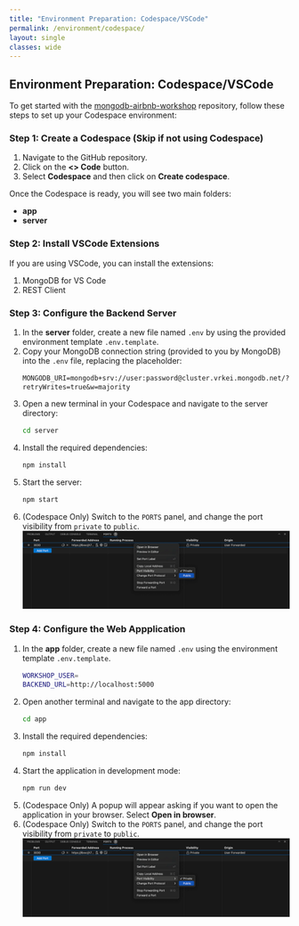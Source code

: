 ```yaml
---
title: "Environment Preparation: Codespace/VSCode"
permalink: /environment/codespace/
layout: single
classes: wide
---
```


## Environment Preparation: Codespace/VSCode

To get started with the [mongodb-airbnb-workshop](https://github.com/simonegaiera/mongodb-airbnb-workshop) repository, follow these steps to set up your Codespace environment:

### Step 1: Create a Codespace (Skip if not using Codespace)
1. Navigate to the GitHub repository.
2. Click on the **<> Code** button.
3. Select **Codespace** and then click on **Create codespace**.

Once the Codespace is ready, you will see two main folders:

- **app**
- **server**

### Step 2: Install VSCode Extensions
If you are using VSCode, you can install the extensions:
1. MongoDB for VS Code
2. REST Client

### Step 3: Configure the Backend Server
1. In the **server** folder, create a new file named `.env` by using the provided environment template `.env.template`.
2. Copy your MongoDB connection string (provided to you by MongoDB) into the `.env` file, replacing the placeholder:
   ```
   MONGODB_URI=mongodb+srv://user:password@cluster.vrkei.mongodb.net/?retryWrites=true&w=majority
   ```
3. Open a new terminal in your Codespace and navigate to the server directory:
   ```bash
   cd server
   ```
4. Install the required dependencies:
   ```bash
   npm install
   ```
5. Start the server:
   ```bash
   npm start
   ```
6. (Codespace Only) Switch to the `PORTS` panel, and change the port visibility from `private` to `public`.
![vscode-port-visibility](../../assets/images/vscode_port_visibility.png)

### Step 4: Configure the Web Appplication
1. In the **app** folder, create a new file named `.env` using the environment template `.env.template`. 
   ```bash
   WORKSHOP_USER=
   BACKEND_URL=http://localhost:5000
   ```
2. Open another terminal and navigate to the app directory:
   ```bash
   cd app
   ```
3. Install the required dependencies:
   ```bash
   npm install
   ```
4. Start the application in development mode:
   ```bash
   npm run dev
   ```
5. (Codespace Only) A popup will appear asking if you want to open the application in your browser. Select **Open in browser**.
6. (Codespace Only) Switch to the `PORTS` panel, and change the port visibility from `private` to `public`.
![vscode-port-visibility](../../assets/images/vscode_port_visibility.png)
